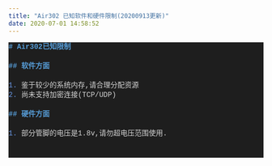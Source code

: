 ```yaml
---
title: "Air302 已知软件和硬件限制(20200913更新)"
date: 2020-07-01 14:58:52
---
```


<div style="color: rgb(212, 212, 212); background-color: rgb(30, 30, 30); font-family: Consolas, &quot;Courier New&quot;, monospace; line-height: 19px; white-space: pre;"><div><span style="color: #569cd6;font-weight: bold;">#&nbsp;Air302已知限制</span></div><br><div><span style="color: #569cd6;font-weight: bold;">##&nbsp;软件方面</span></div><br><div><span style="color: #6796e6;">1.</span>&nbsp;鉴于较少的系统内存,请合理分配资源</div><div><span style="color: #6796e6;">2.</span>&nbsp;尚未支持加密连接(TCP/UDP)<br></div><br><div><span style="color: #569cd6;font-weight: bold;">##&nbsp;硬件方面</span></div><br><div><span style="color: #6796e6;">1.</span>&nbsp;部分管脚的电压是1.8v,请勿超电压范围使用.</div><br><br></div>